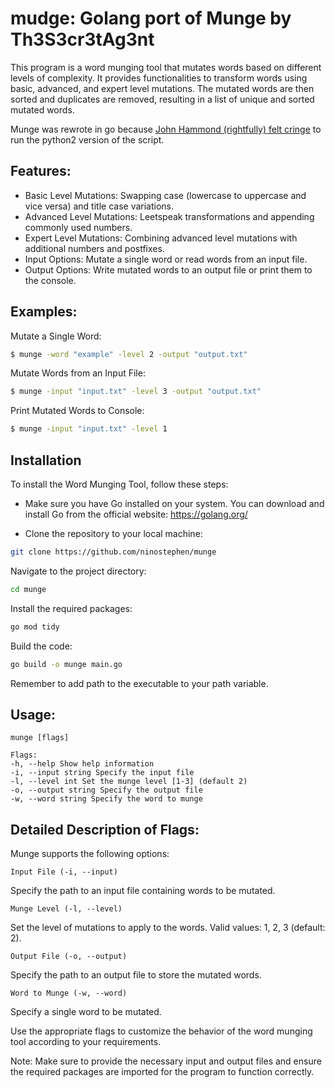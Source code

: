 # mudge: Golang port of Munge by Th3S3cr3tAg3nt

This program is a word munging tool that mutates words based on different levels of complexity. It provides functionalities to transform words using basic, advanced, and expert level mutations. The mutated words are then sorted and duplicates are removed, resulting in a list of unique and sorted mutated words.

Munge was rewrote in go because [John Hammond (rightfully) felt cringe](https://youtu.be/nNvhK1LUD48?t=694) to run the python2 version of the script.

## Features:

- Basic Level Mutations: Swapping case (lowercase to uppercase and vice versa) and title case variations.
- Advanced Level Mutations: Leetspeak transformations and appending commonly used numbers.
- Expert Level Mutations: Combining advanced level mutations with additional numbers and postfixes.
- Input Options: Mutate a single word or read words from an input file.
- Output Options: Write mutated words to an output file or print them to the console.

## Examples:

Mutate a Single Word:
```bash
$ munge -word "example" -level 2 -output "output.txt"
```

Mutate Words from an Input File:
```bash
$ munge -input "input.txt" -level 3 -output "output.txt"
```
Print Mutated Words to Console:
```bash
$ munge -input "input.txt" -level 1
```

## Installation

To install the Word Munging Tool, follow these steps:

- Make sure you have Go installed on your system. You can download and install Go from the official website: https://golang.org/

- Clone the repository to your local machine:

```bash
git clone https://github.com/ninostephen/munge
```

Navigate to the project directory:
```bash
cd munge
```
Install the required packages:
```bash
go mod tidy
```
Build the code:
```bash
go build -o munge main.go
```

Remember to add path to the executable to your path variable. 

## Usage:
```
munge [flags]

Flags:
-h, --help Show help information
-i, --input string Specify the input file
-l, --level int Set the munge level [1-3] (default 2)
-o, --output string Specify the output file
-w, --word string Specify the word to munge
```

## Detailed Description of Flags:
Munge supports the following options:

    Input File (-i, --input)
Specify the path to an input file containing words to be mutated.

    Munge Level (-l, --level)
Set the level of mutations to apply to the words.
Valid values: 1, 2, 3 (default: 2).

    Output File (-o, --output)
Specify the path to an output file to store the mutated words.

    Word to Munge (-w, --word)
Specify a single word to be mutated.

Use the appropriate flags to customize the behavior of the word munging tool according to your requirements.

Note: Make sure to provide the necessary input and output files and ensure the required packages are imported for the program to function correctly.
